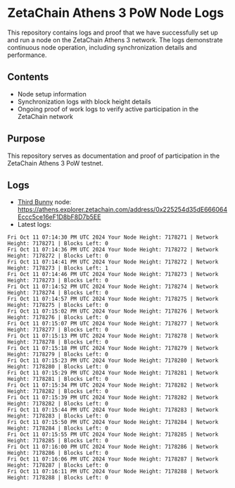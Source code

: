 # ZetaChain Athens 3 PoW Node Logs
This repository contains logs and proof that we have successfully set up and run a node on the ZetaChain Athens 3 network. The logs demonstrate continuous node operation, including synchronization details and performance.

## Contents
- Node setup information
- Synchronization logs with block height details
- Ongoing proof of work logs to verify active participation in the ZetaChain network

## Purpose
This repository serves as documentation and proof of participation in the ZetaChain Athens 3 PoW testnet.

## Logs

- [Third Bunny](https://thirdbunny.xyz/) node: https://athens.explorer.zetachain.com/address/0x225254d35dE666064Eccc5ce16eF1D8bF8D7b5EE
- Latest logs:
```
Fri Oct 11 07:14:30 PM UTC 2024 Your Node Height: 7178271 | Network Height: 7178271 | Blocks Left: 0
Fri Oct 11 07:14:36 PM UTC 2024 Your Node Height: 7178272 | Network Height: 7178272 | Blocks Left: 0
Fri Oct 11 07:14:41 PM UTC 2024 Your Node Height: 7178272 | Network Height: 7178273 | Blocks Left: 1
Fri Oct 11 07:14:46 PM UTC 2024 Your Node Height: 7178273 | Network Height: 7178273 | Blocks Left: 0
Fri Oct 11 07:14:52 PM UTC 2024 Your Node Height: 7178274 | Network Height: 7178274 | Blocks Left: 0
Fri Oct 11 07:14:57 PM UTC 2024 Your Node Height: 7178275 | Network Height: 7178275 | Blocks Left: 0
Fri Oct 11 07:15:02 PM UTC 2024 Your Node Height: 7178276 | Network Height: 7178276 | Blocks Left: 0
Fri Oct 11 07:15:07 PM UTC 2024 Your Node Height: 7178277 | Network Height: 7178277 | Blocks Left: 0
Fri Oct 11 07:15:13 PM UTC 2024 Your Node Height: 7178278 | Network Height: 7178278 | Blocks Left: 0
Fri Oct 11 07:15:18 PM UTC 2024 Your Node Height: 7178279 | Network Height: 7178279 | Blocks Left: 0
Fri Oct 11 07:15:23 PM UTC 2024 Your Node Height: 7178280 | Network Height: 7178280 | Blocks Left: 0
Fri Oct 11 07:15:29 PM UTC 2024 Your Node Height: 7178281 | Network Height: 7178281 | Blocks Left: 0
Fri Oct 11 07:15:34 PM UTC 2024 Your Node Height: 7178282 | Network Height: 7178282 | Blocks Left: 0
Fri Oct 11 07:15:39 PM UTC 2024 Your Node Height: 7178282 | Network Height: 7178282 | Blocks Left: 0
Fri Oct 11 07:15:44 PM UTC 2024 Your Node Height: 7178283 | Network Height: 7178283 | Blocks Left: 0
Fri Oct 11 07:15:50 PM UTC 2024 Your Node Height: 7178284 | Network Height: 7178284 | Blocks Left: 0
Fri Oct 11 07:15:55 PM UTC 2024 Your Node Height: 7178285 | Network Height: 7178285 | Blocks Left: 0
Fri Oct 11 07:16:00 PM UTC 2024 Your Node Height: 7178286 | Network Height: 7178286 | Blocks Left: 0
Fri Oct 11 07:16:06 PM UTC 2024 Your Node Height: 7178287 | Network Height: 7178287 | Blocks Left: 0
Fri Oct 11 07:16:11 PM UTC 2024 Your Node Height: 7178288 | Network Height: 7178288 | Blocks Left: 0
```
